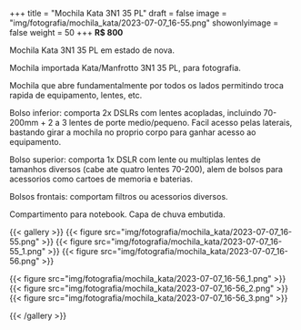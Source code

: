+++
title = "Mochila Kata 3N1 35 PL"
draft = false
image = "img/fotografia/mochila_kata/2023-07-07_16-55.png"
showonlyimage = false
weight = 50
+++
**R$ 800**

Mochila Kata 3N1 35 PL em estado de nova.
<!--more-->

Mochila importada Kata/Manfrotto 3N1 35 PL, para fotografia.

Mochila que abre fundamentalmente por todos os lados permitindo troca rapida de equipamento, lentes, etc.

Bolso inferior: comporta 2x DSLRs com lentes acopladas, incluindo 70-200mm + 2 a 3 lentes de porte medio/pequeno. Facil acesso pelas laterais, bastando girar a mochila no proprio corpo para ganhar acesso ao equipamento.

Bolso superior: comporta 1x DSLR com lente ou multiplas lentes de tamanhos diversos (cabe ate quatro lentes 70-200), alem de bolsos para acessorios como cartoes de memoria e baterias.

Bolsos frontais: comportam filtros ou acessorios diversos.

Compartimento para notebook. Capa de chuva embutida.

{{< gallery >}}
{{< figure src="img/fotografia/mochila_kata/2023-07-07_16-55.png" >}}
{{< figure src="img/fotografia/mochila_kata/2023-07-07_16-55_1.png" >}}
{{< figure src="img/fotografia/mochila_kata/2023-07-07_16-56.png" >}}

{{< figure src="img/fotografia/mochila_kata/2023-07-07_16-56_1.png" >}}
{{< figure src="img/fotografia/mochila_kata/2023-07-07_16-56_2.png" >}}
{{< figure src="img/fotografia/mochila_kata/2023-07-07_16-56_3.png" >}}

{{< /gallery >}}